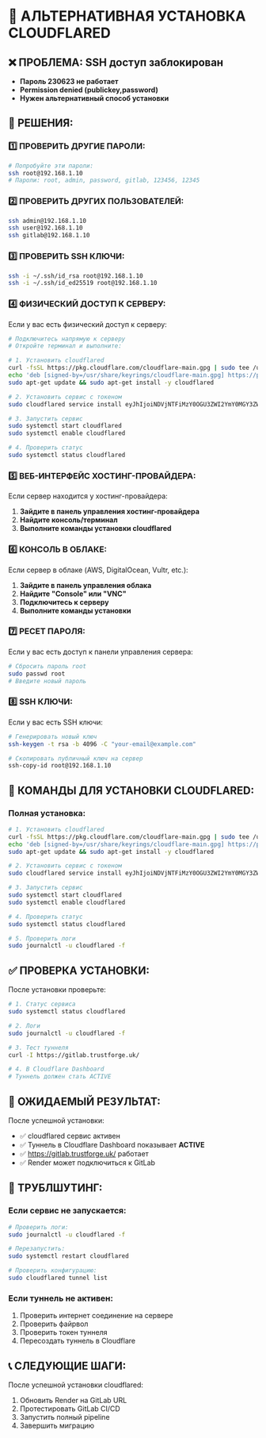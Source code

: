 # 🚀 АЛЬТЕРНАТИВНАЯ УСТАНОВКА CLOUDFLARED

## ❌ ПРОБЛЕМА: SSH доступ заблокирован
- **Пароль 230623 не работает**
- **Permission denied (publickey,password)**
- **Нужен альтернативный способ установки**

## 🎯 РЕШЕНИЯ:

### 1️⃣ ПРОВЕРИТЬ ДРУГИЕ ПАРОЛИ:
```bash
# Попробуйте эти пароли:
ssh root@192.168.1.10
# Пароли: root, admin, password, gitlab, 123456, 12345
```

### 2️⃣ ПРОВЕРИТЬ ДРУГИХ ПОЛЬЗОВАТЕЛЕЙ:
```bash
ssh admin@192.168.1.10
ssh user@192.168.1.10
ssh gitlab@192.168.1.10
```

### 3️⃣ ПРОВЕРИТЬ SSH КЛЮЧИ:
```bash
ssh -i ~/.ssh/id_rsa root@192.168.1.10
ssh -i ~/.ssh/id_ed25519 root@192.168.1.10
```

### 4️⃣ ФИЗИЧЕСКИЙ ДОСТУП К СЕРВЕРУ:
Если у вас есть физический доступ к серверу:

```bash
# Подключитесь напрямую к серверу
# Откройте терминал и выполните:

# 1. Установить cloudflared
curl -fsSL https://pkg.cloudflare.com/cloudflare-main.gpg | sudo tee /usr/share/keyrings/cloudflare-main.gpg >/dev/null
echo 'deb [signed-by=/usr/share/keyrings/cloudflare-main.gpg] https://pkg.cloudflare.com/cloudflared any main' | sudo tee /etc/apt/sources.list.d/cloudflared.list
sudo apt-get update && sudo apt-get install -y cloudflared

# 2. Установить сервис с токеном
sudo cloudflared service install eyJhIjoiNDVjNTFiMzY0OGU3ZWI2YmY0MGY3ZWZlYTVlOGRmOTgiLCJ0IjoiM2JiYmI3ZDQtYWI1MS00NGMzLTkwYzEtZDhkOWViODU1OWQwIiwicyI6IlpEVXhNakF6TlRFdFpHSTFZUzAwTkdNMkxUbGlaalV0TlRNMk1HWXlNVGhqTkdFMSJ9

# 3. Запустить сервис
sudo systemctl start cloudflared
sudo systemctl enable cloudflared

# 4. Проверить статус
sudo systemctl status cloudflared
```

### 5️⃣ ВЕБ-ИНТЕРФЕЙС ХОСТИНГ-ПРОВАЙДЕРА:
Если сервер находится у хостинг-провайдера:

1. **Зайдите в панель управления хостинг-провайдера**
2. **Найдите консоль/терминал**
3. **Выполните команды установки cloudflared**

### 6️⃣ КОНСОЛЬ В ОБЛАКЕ:
Если сервер в облаке (AWS, DigitalOcean, Vultr, etc.):

1. **Зайдите в панель управления облака**
2. **Найдите "Console" или "VNC"**
3. **Подключитесь к серверу**
4. **Выполните команды установки**

### 7️⃣ РЕСЕТ ПАРОЛЯ:
Если у вас есть доступ к панели управления сервера:

```bash
# Сбросить пароль root
sudo passwd root
# Введите новый пароль
```

### 8️⃣ SSH КЛЮЧИ:
Если у вас есть SSH ключи:

```bash
# Генерировать новый ключ
ssh-keygen -t rsa -b 4096 -C "your-email@example.com"

# Скопировать публичный ключ на сервер
ssh-copy-id root@192.168.1.10
```

## 🔧 КОМАНДЫ ДЛЯ УСТАНОВКИ CLOUDFLARED:

### Полная установка:
```bash
# 1. Установить cloudflared
curl -fsSL https://pkg.cloudflare.com/cloudflare-main.gpg | sudo tee /usr/share/keyrings/cloudflare-main.gpg >/dev/null
echo 'deb [signed-by=/usr/share/keyrings/cloudflare-main.gpg] https://pkg.cloudflare.com/cloudflared any main' | sudo tee /etc/apt/sources.list.d/cloudflared.list
sudo apt-get update && sudo apt-get install -y cloudflared

# 2. Установить сервис с токеном
sudo cloudflared service install eyJhIjoiNDVjNTFiMzY0OGU3ZWI2YmY0MGY3ZWZlYTVlOGRmOTgiLCJ0IjoiM2JiYmI3ZDQtYWI1MS00NGMzLTkwYzEtZDhkOWViODU1OWQwIiwicyI6IlpEVXhNakF6TlRFdFpHSTFZUzAwTkdNMkxUbGlaalV0TlRNMk1HWXlNVGhqTkdFMSJ9

# 3. Запустить сервис
sudo systemctl start cloudflared
sudo systemctl enable cloudflared

# 4. Проверить статус
sudo systemctl status cloudflared

# 5. Проверить логи
sudo journalctl -u cloudflared -f
```

## ✅ ПРОВЕРКА УСТАНОВКИ:

После установки проверьте:

```bash
# 1. Статус сервиса
sudo systemctl status cloudflared

# 2. Логи
sudo journalctl -u cloudflared -f

# 3. Тест туннеля
curl -I https://gitlab.trustforge.uk/

# 4. В Cloudflare Dashboard
# Туннель должен стать ACTIVE
```

## 🎯 ОЖИДАЕМЫЙ РЕЗУЛЬТАТ:

После успешной установки:
- ✅ cloudflared сервис активен
- ✅ Туннель в Cloudflare Dashboard показывает **ACTIVE**
- ✅ https://gitlab.trustforge.uk/ работает
- ✅ Render может подключиться к GitLab

## 🚨 ТРУБЛШУТИНГ:

### Если сервис не запускается:
```bash
# Проверить логи:
sudo journalctl -u cloudflared -f

# Перезапустить:
sudo systemctl restart cloudflared

# Проверить конфигурацию:
sudo cloudflared tunnel list
```

### Если туннель не активен:
1. Проверить интернет соединение на сервере
2. Проверить файрвол
3. Проверить токен туннеля
4. Пересоздать туннель в Cloudflare

## 📞 СЛЕДУЮЩИЕ ШАГИ:

После успешной установки cloudflared:
1. Обновить Render на GitLab URL
2. Протестировать GitLab CI/CD
3. Запустить полный pipeline
4. Завершить миграцию
